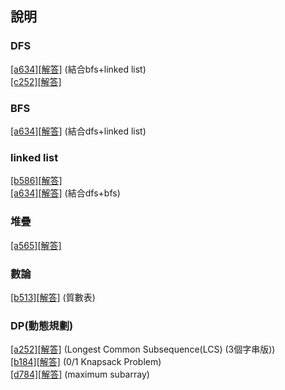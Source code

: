 ﻿## 說明

### DFS
 [[a634]](https://zerojudge.tw/ShowProblem?problemid=a634)[[解答]](https://github.com/XassassinXsaberX/zerojudge/blob/master/contest/a634.c) (結合bfs+linked list)  
 [[c252]](https://zerojudge.tw/ShowProblem?problemid=c252)[[解答]](https://github.com/XassassinXsaberX/zerojudge/blob/master/contest/c252.c)  


### BFS
 [[a634]](https://zerojudge.tw/ShowProblem?problemid=a634)[[解答]](https://github.com/XassassinXsaberX/zerojudge/blob/master/contest/a634.c) (結合dfs+linked list)  

### linked list
 [[b586]](https://zerojudge.tw/ShowProblem?problemid=b586)[[解答]](https://github.com/XassassinXsaberX/zerojudge/blob/master/contest/b586.c)  
 [[a634]](https://zerojudge.tw/ShowProblem?problemid=a634)[[解答]](https://github.com/XassassinXsaberX/zerojudge/blob/master/contest/a634.c) (結合dfs+bfs)  

### 堆疊
 [[a565]](https://zerojudge.tw/ShowProblem?problemid=a565)[[解答]](https://github.com/XassassinXsaberX/zerojudge/blob/master/contest/a565.c)  

### 數論
 [[b513]](https://zerojudge.tw/ShowProblem?problemid=b513)[[解答]](https://github.com/XassassinXsaberX/zerojudge/blob/master/contest/b513.c) (質數表)  

### DP(動態規劃)
 [[a252]](https://zerojudge.tw/ShowProblem?problemid=a252)[[解答]](https://github.com/XassassinXsaberX/zerojudge/blob/master/contest/a252.cpp) (Longest Common Subsequence(LCS) (3個字串版))  
 [[b184]](https://zerojudge.tw/ShowProblem?problemid=b184)[[解答]](https://github.com/XassassinXsaberX/zerojudge/blob/master/contest/b184.cpp) (0/1 Knapsack Problem)  
 [[d784]](https://zerojudge.tw/ShowProblem?problemid=d784)[[解答]](https://github.com/XassassinXsaberX/zerojudge/blob/master/contest/d784.c) (maximum subarray)  
